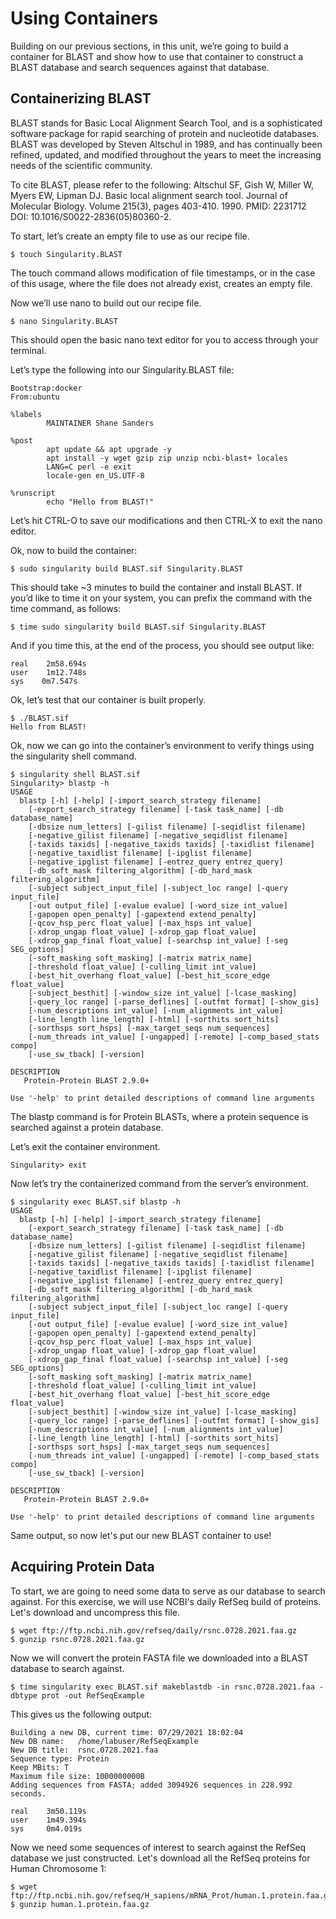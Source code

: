 # Using Containers

Building on our previous sections, in this unit, we’re going to build a container for BLAST and show how to use that container to construct a BLAST database and search sequences against that database.

## Containerizing BLAST 

BLAST stands for Basic Local Alignment Search Tool, and is a sophisticated software package for rapid searching of protein and nucleotide databases.  BLAST was developed by Steven Altschul in 1989, and has continually been refined, updated, and modified throughout the years to meet the increasing needs of the scientific community.

To cite BLAST, please refer to the following:
Altschul SF, Gish W, Miller W, Myers EW, Lipman DJ.  Basic local alignment search tool.  Journal of Molecular Biology.  Volume 215(3), pages 403-410. 1990.
PMID: 2231712  DOI: 10.1016/S0022-2836(05)80360-2.

To start, let’s create an empty file to use as our recipe file. 

```
$ touch Singularity.BLAST
```

The touch command allows modification of file timestamps, or in the case of this usage, where the file does not already exist, creates an empty file.

Now we’ll use nano to build out our recipe file.

```
$ nano Singularity.BLAST
```

This should open the basic nano text editor for you to access through your terminal.

Let’s type the following into our Singularity.BLAST file:

```
Bootstrap:docker
From:ubuntu

%labels
        MAINTAINER Shane Sanders

%post
        apt update && apt upgrade -y
        apt install -y wget gzip zip unzip ncbi-blast+ locales
        LANG=C perl -e exit
        locale-gen en_US.UTF-8

%runscript
        echo "Hello from BLAST!"
```

Let’s hit CTRL-O to save our modifications and then CTRL-X to exit the nano editor.

Ok, now to build the container:
```
$ sudo singularity build BLAST.sif Singularity.BLAST
```

This should take ~3 minutes to build the container and install BLAST.  If you’d like to time it on your system, you can prefix the command with the time command, as follows:

```
$ time sudo singularity build BLAST.sif Singularity.BLAST
```

And if you time this, at the end of the process, you should see output like:

```
real    2m58.694s
user    1m12.748s
sys    0m7.547s
```

Ok, let’s test that our container is built properly.  

```
$ ./BLAST.sif
Hello from BLAST!
```

Ok, now we can go into the container’s environment to verify things using the singularity shell command.

```
$ singularity shell BLAST.sif
Singularity> blastp -h
USAGE
  blastp [-h] [-help] [-import_search_strategy filename]
    [-export_search_strategy filename] [-task task_name] [-db database_name]
    [-dbsize num_letters] [-gilist filename] [-seqidlist filename]
    [-negative_gilist filename] [-negative_seqidlist filename]
    [-taxids taxids] [-negative_taxids taxids] [-taxidlist filename]
    [-negative_taxidlist filename] [-ipglist filename]
    [-negative_ipglist filename] [-entrez_query entrez_query]
    [-db_soft_mask filtering_algorithm] [-db_hard_mask filtering_algorithm]
    [-subject subject_input_file] [-subject_loc range] [-query input_file]
    [-out output_file] [-evalue evalue] [-word_size int_value]
    [-gapopen open_penalty] [-gapextend extend_penalty]
    [-qcov_hsp_perc float_value] [-max_hsps int_value]
    [-xdrop_ungap float_value] [-xdrop_gap float_value]
    [-xdrop_gap_final float_value] [-searchsp int_value] [-seg SEG_options]
    [-soft_masking soft_masking] [-matrix matrix_name]
    [-threshold float_value] [-culling_limit int_value]
    [-best_hit_overhang float_value] [-best_hit_score_edge float_value]
    [-subject_besthit] [-window_size int_value] [-lcase_masking]
    [-query_loc range] [-parse_deflines] [-outfmt format] [-show_gis]
    [-num_descriptions int_value] [-num_alignments int_value]
    [-line_length line_length] [-html] [-sorthits sort_hits]
    [-sorthsps sort_hsps] [-max_target_seqs num_sequences]
    [-num_threads int_value] [-ungapped] [-remote] [-comp_based_stats compo]
    [-use_sw_tback] [-version]

DESCRIPTION
   Protein-Protein BLAST 2.9.0+

Use '-help' to print detailed descriptions of command line arguments
```

The blastp command is for Protein BLASTs, where a protein sequence is searched against a protein database.

Let’s exit the container environment.

```
Singularity> exit
```

Now let’s try the containerized command from the server’s environment.

```
$ singularity exec BLAST.sif blastp -h
USAGE
  blastp [-h] [-help] [-import_search_strategy filename]
    [-export_search_strategy filename] [-task task_name] [-db database_name]
    [-dbsize num_letters] [-gilist filename] [-seqidlist filename]
    [-negative_gilist filename] [-negative_seqidlist filename]
    [-taxids taxids] [-negative_taxids taxids] [-taxidlist filename]
    [-negative_taxidlist filename] [-ipglist filename]
    [-negative_ipglist filename] [-entrez_query entrez_query]
    [-db_soft_mask filtering_algorithm] [-db_hard_mask filtering_algorithm]
    [-subject subject_input_file] [-subject_loc range] [-query input_file]
    [-out output_file] [-evalue evalue] [-word_size int_value]
    [-gapopen open_penalty] [-gapextend extend_penalty]
    [-qcov_hsp_perc float_value] [-max_hsps int_value]
    [-xdrop_ungap float_value] [-xdrop_gap float_value]
    [-xdrop_gap_final float_value] [-searchsp int_value] [-seg SEG_options]
    [-soft_masking soft_masking] [-matrix matrix_name]
    [-threshold float_value] [-culling_limit int_value]
    [-best_hit_overhang float_value] [-best_hit_score_edge float_value]
    [-subject_besthit] [-window_size int_value] [-lcase_masking]
    [-query_loc range] [-parse_deflines] [-outfmt format] [-show_gis]
    [-num_descriptions int_value] [-num_alignments int_value]
    [-line_length line_length] [-html] [-sorthits sort_hits]
    [-sorthsps sort_hsps] [-max_target_seqs num_sequences]
    [-num_threads int_value] [-ungapped] [-remote] [-comp_based_stats compo]
    [-use_sw_tback] [-version]

DESCRIPTION
   Protein-Protein BLAST 2.9.0+

Use '-help' to print detailed descriptions of command line arguments
```

Same output, so now let's put our new BLAST container to use!

## Acquiring Protein Data

To start, we are going to need some data to serve as our database to search against.  For this exercise, we will use NCBI's daily RefSeq build of proteins.  Let's download and uncompress this file.

```
$ wget ftp://ftp.ncbi.nih.gov/refseq/daily/rsnc.0728.2021.faa.gz
$ gunzip rsnc.0728.2021.faa.gz
```

Now we will convert the protein FASTA file we downloaded into a BLAST database to search against.

```
$ time singularity exec BLAST.sif makeblastdb -in rsnc.0728.2021.faa -dbtype prot -out RefSeqExample
```

This gives us the following output:
```
Building a new DB, current time: 07/29/2021 18:02:04
New DB name:   /home/labuser/RefSeqExample
New DB title:  rsnc.0728.2021.faa
Sequence type: Protein
Keep MBits: T
Maximum file size: 1000000000B
Adding sequences from FASTA; added 3094926 sequences in 228.992 seconds.

real    3m50.119s
user    1m49.394s
sys     0m4.019s
```

Now we need some sequences of interest to search against the RefSeq database we just constructed.  Let's download all the RefSeq proteins for Human Chromosome 1:

```
$ wget ftp://ftp.ncbi.nih.gov/refseq/H_sapiens/mRNA_Prot/human.1.protein.faa.gz
$ gunzip human.1.protein.faa.gz
```

